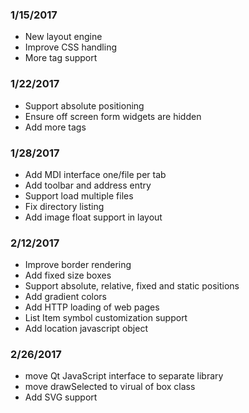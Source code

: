 ### 1/15/2017 ###
 + New layout engine
 + Improve CSS handling
 + More tag support

### 1/22/2017 ###
 + Support absolute positioning
 + Ensure off screen form widgets are hidden
 + Add more tags

### 1/28/2017 ###
 + Add MDI interface one/file per tab
 + Add toolbar and address entry
 + Support load multiple files
 + Fix directory listing
 + Add image float support in layout

### 2/12/2017
 + Improve border rendering
 + Add fixed size boxes
 + Support absolute, relative, fixed and static positions
 + Add gradient colors
 + Add HTTP loading of web pages
 + List Item symbol customization support
 + Add location javascript object

### 2/26/2017
 + move Qt JavaScript interface to separate library
 + move drawSelected to virual of box class
 + Add SVG support
